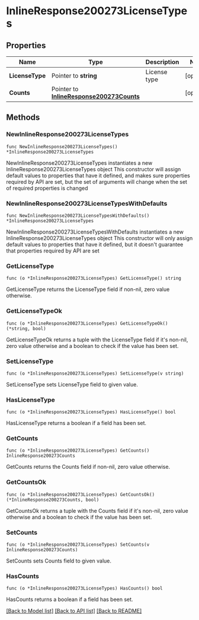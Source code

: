 # InlineResponse200273LicenseTypes

## Properties

Name | Type | Description | Notes
------------ | ------------- | ------------- | -------------
**LicenseType** | Pointer to **string** | License type | [optional] 
**Counts** | Pointer to [**InlineResponse200273Counts**](InlineResponse200273Counts.md) |  | [optional] 

## Methods

### NewInlineResponse200273LicenseTypes

`func NewInlineResponse200273LicenseTypes() *InlineResponse200273LicenseTypes`

NewInlineResponse200273LicenseTypes instantiates a new InlineResponse200273LicenseTypes object
This constructor will assign default values to properties that have it defined,
and makes sure properties required by API are set, but the set of arguments
will change when the set of required properties is changed

### NewInlineResponse200273LicenseTypesWithDefaults

`func NewInlineResponse200273LicenseTypesWithDefaults() *InlineResponse200273LicenseTypes`

NewInlineResponse200273LicenseTypesWithDefaults instantiates a new InlineResponse200273LicenseTypes object
This constructor will only assign default values to properties that have it defined,
but it doesn't guarantee that properties required by API are set

### GetLicenseType

`func (o *InlineResponse200273LicenseTypes) GetLicenseType() string`

GetLicenseType returns the LicenseType field if non-nil, zero value otherwise.

### GetLicenseTypeOk

`func (o *InlineResponse200273LicenseTypes) GetLicenseTypeOk() (*string, bool)`

GetLicenseTypeOk returns a tuple with the LicenseType field if it's non-nil, zero value otherwise
and a boolean to check if the value has been set.

### SetLicenseType

`func (o *InlineResponse200273LicenseTypes) SetLicenseType(v string)`

SetLicenseType sets LicenseType field to given value.

### HasLicenseType

`func (o *InlineResponse200273LicenseTypes) HasLicenseType() bool`

HasLicenseType returns a boolean if a field has been set.

### GetCounts

`func (o *InlineResponse200273LicenseTypes) GetCounts() InlineResponse200273Counts`

GetCounts returns the Counts field if non-nil, zero value otherwise.

### GetCountsOk

`func (o *InlineResponse200273LicenseTypes) GetCountsOk() (*InlineResponse200273Counts, bool)`

GetCountsOk returns a tuple with the Counts field if it's non-nil, zero value otherwise
and a boolean to check if the value has been set.

### SetCounts

`func (o *InlineResponse200273LicenseTypes) SetCounts(v InlineResponse200273Counts)`

SetCounts sets Counts field to given value.

### HasCounts

`func (o *InlineResponse200273LicenseTypes) HasCounts() bool`

HasCounts returns a boolean if a field has been set.


[[Back to Model list]](../README.md#documentation-for-models) [[Back to API list]](../README.md#documentation-for-api-endpoints) [[Back to README]](../README.md)


